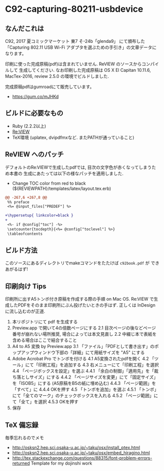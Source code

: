 C92-capturing-80211-usbdevice
=============================

## なんだこれは

C92, 2017 夏コミックマーケット  東7 そ-24b「glenda9」 にて頒布した
「Capturing 802.11 USB Wi-Fi アダプタを選ぶための手引き」の文章データになります。

印刷に使った完成原稿(pdf)は含まれていません. ReVIEW のソースからコンパイルして
生成してください. なお印刷した完成原稿は OS X El Capitan 10.11.6, MacTex-2016,
review 2.5.0 の環境でビルドしました.

完成原稿pdfはgumroadにて販売しています。

- https://gum.co/mJHKd

## ビルドに必要なもの

- Ruby (2.2.2以上)
- [Re:VIEW](https://github.com/kmuto/review)
- TeX環境 (uplatex, dvipdfmxなど. またPATHが通っていること)

## ReVIEW へのパッチ

デフォルトのRe:VIEWで生成したpdfでは, 目次の文字色が赤くなってしまうため本書の
生成にあたっては以下の様なパッチを適用しました.

- Change TOC color from red to black (${REVIEWPATH}/templates/latex/layout.tex.erb)
```diff
@@ -267,6 +267,8 @@
 %% preface
 <%= @input_files["PREDEF"] %>

+\hypersetup{ linkcolor=black }
+
 <%- if @config["toc"] -%>
 \setcounter{tocdepth}{<%= @config["toclevel"] %>}
 \tableofcontents
```

## ビルド方法

このソースにあるディレクトリでmakeコマンドをたたけば ```c92book.pdf``` が
できあがるはず!

## 印刷向け Tips

印刷所に出すA5トンボ付き原稿を作成する際の手順 on Mac OS.
Re:VIEW で生成したPDFをそのまま印刷所にぶん投げたいときの手はず.
正しくは InDesign に流し込むのが正道.

 1. 本リポジトリにて pdf を生成する
 2. Preview.app で開いて4の倍数ページにする
   2.1 目次ページの後などページ番号が崩れない場所推奨, 場合によっては本文見直し
   2.2 中綴じ本で表紙を含める場合はここで結合すること
 3. A4 to A5 変換 by Preview.app
   3.1 「ファイル」「PDFとして書き出す」のポップアップウィンドウ下部の「詳細」にて用紙サイズを "A5" にする
 4. Adobe Acrobat Pro でトンボを付ける
   4.1 A5変換されたpdfを開く
   4.2 「ツール」にて「印刷工程」を追加する
   4.3 右メニューにて「印刷工程」を選択
   4.4 「ページボックスを設定」を選ぶ
     4.4.1 「余白の制御」「適用先」を「裁ち落としサイズ」にする
     4.4.2 「ページサイズを変更」にて「固定サイズ」を「ISOB5」にする (A5原稿をB5の紙に埋め込む)
     4.4.3 「ページ範囲」を「すべて」に
     4.4.4 OKを押す
   4.5 「トンボを追加」を選ぶ
     4.5.1 「トンボ」にて「全てのマーク」のチェックボックスを入れる
     4.5.2 「ページ範囲」にて「全て」を選択
     4.5.3 OKを押す
 5. 保存


## TeX 備忘録
毎季忘れるのでメモ

- http://osksn2.hep.sci.osaka-u.ac.jp/~taku/osx/install_ptex.html
- http://osksn2.hep.sci.osaka-u.ac.jp/~taku/osx/embed_hiragino.html
- http://tex.stackexchange.com/questions/88315/font-problem-errors-returned
Template for my dojinshi work
